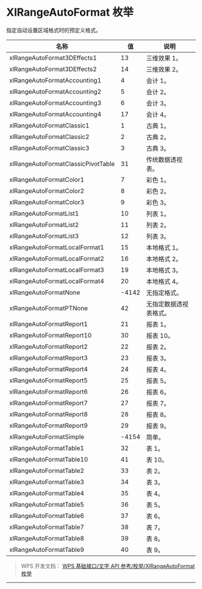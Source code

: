 # XlRangeAutoFormat 枚举

指定自动设置区域格式时的预定义格式。

| 名称                               | 值    | 说明                   |
|------------------------------------|-------|------------------------|
| xlRangeAutoFormat3DEffects1        | 13    | 三维效果 1。           |
| xlRangeAutoFormat3DEffects2        | 14    | 三维效果 2。           |
| xlRangeAutoFormatAccounting1       | 4     | 会计 1。               |
| xlRangeAutoFormatAccounting2       | 5     | 会计 2。               |
| xlRangeAutoFormatAccounting3       | 6     | 会计 3。               |
| xlRangeAutoFormatAccounting4       | 17    | 会计 4。               |
| xlRangeAutoFormatClassic1          | 1     | 古典 1。               |
| xlRangeAutoFormatClassic2          | 2     | 古典 2。               |
| xlRangeAutoFormatClassic3          | 3     | 古典 3。               |
| xlRangeAutoFormatClassicPivotTable | 31    | 传统数据透视表。       |
| xlRangeAutoFormatColor1            | 7     | 彩色 1。               |
| xlRangeAutoFormatColor2            | 8     | 彩色 2。               |
| xlRangeAutoFormatColor3            | 9     | 彩色 3。               |
| xlRangeAutoFormatList1             | 10    | 列表 1。               |
| xlRangeAutoFormatList2             | 11    | 列表 2。               |
| xlRangeAutoFormatList3             | 12    | 列表 3。               |
| xlRangeAutoFormatLocalFormat1      | 15    | 本地格式 1。           |
| xlRangeAutoFormatLocalFormat2      | 16    | 本地格式 2。           |
| xlRangeAutoFormatLocalFormat3      | 19    | 本地格式 3。           |
| xlRangeAutoFormatLocalFormat4      | 20    | 本地格式 4。           |
| xlRangeAutoFormatNone              | -4142 | 无指定格式。           |
| xlRangeAutoFormatPTNone            | 42    | 无指定数据透视表格式。 |
| xlRangeAutoFormatReport1           | 21    | 报表 1。               |
| xlRangeAutoFormatReport10          | 30    | 报表 10。              |
| xlRangeAutoFormatReport2           | 22    | 报表 2。               |
| xlRangeAutoFormatReport3           | 23    | 报表 3。               |
| xlRangeAutoFormatReport4           | 24    | 报表 4。               |
| xlRangeAutoFormatReport5           | 25    | 报表 5。               |
| xlRangeAutoFormatReport6           | 26    | 报表 6。               |
| xlRangeAutoFormatReport7           | 27    | 报表 7。               |
| xlRangeAutoFormatReport8           | 28    | 报表 8。               |
| xlRangeAutoFormatReport9           | 29    | 报表 9。               |
| xlRangeAutoFormatSimple            | -4154 | 简单。                 |
| xlRangeAutoFormatTable1            | 32    | 表 1。                 |
| xlRangeAutoFormatTable10           | 41    | 表 10。                |
| xlRangeAutoFormatTable2            | 33    | 表 2。                 |
| xlRangeAutoFormatTable3            | 34    | 表 3。                 |
| xlRangeAutoFormatTable4            | 35    | 表 4。                 |
| xlRangeAutoFormatTable5            | 36    | 表 5。                 |
| xlRangeAutoFormatTable6            | 37    | 表 6。                 |
| xlRangeAutoFormatTable7            | 38    | 表 7。                 |
| xlRangeAutoFormatTable8            | 39    | 表 8。                 |
| xlRangeAutoFormatTable9            | 40    | 表 9。                 |

> WPS 开发文档： [WPS 基础接口/文字 API 参考/枚举/XlRangeAutoFormat 枚举](https://qn.cache.wpscdn.cn/encs/doc/office_v19/topics/WPS%20%E5%9F%BA%E7%A1%80%E6%8E%A5%E5%8F%A3/%E6%96%87%E5%AD%97%20API%20%E5%8F%82%E8%80%83/%E6%9E%9A%E4%B8%BE/XlRangeAutoFormat%20%E6%9E%9A%E4%B8%BE.html)

------------------------------------------------------------------------
